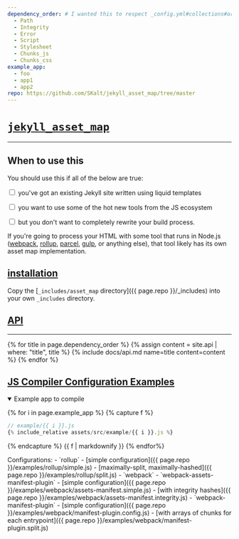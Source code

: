 ```yaml
---
dependency_order: # I wanted this to respect _config.yml#collections#order, but here we are...
  - Path
  - Integrity
  - Error
  - Script
  - Stylesheet
  - Chunks_js
  - Chunks_css
example_app:
  - foo
  - app1
  - app2
repo: https://github.com/SKalt/jekyll_asset_map/tree/master
---
```


# [`jekyll_asset_map`](#)

---

## When to use this

You should use this if all of the below are true:

<input type="checkbox"> you've got an existing Jekyll site written using liquid templates

<input type="checkbox"> you want to use some of the hot new tools from the JS ecosystem

<input type="checkbox"> but you don't want to completely rewrite your build process.

If you're going to process your HTML with some tool that runs in Node.js ([webpack](https://webpack.js.org), [rollup](https://rollupjs.org/), [parcel](https://parceljs.org/), [gulp](https://gulpjs.com/), or anything else), that tool likely has its own asset map implementation.

<a id="installation"></a>

## [installation](#installation)

Copy the [`_includes/asset_map` directory]({{ page.repo }}/\_includes) into your own `_includes` directory.

<a id="API"></a>

## [API](#API)

---

{% for title in page.dependency_order %}
{% assign content = site.api | where: "title", title %}
{% include docs/api.md
    name=title
    content=content
  %}
{% endfor %}

<a id="configuration-examples"></a>

## [JS Compiler Configuration Examples](#configuration-examples)

<details open><summary>Example app to compile</summary>

{% for i in page.example_app %}
{% capture f %}

```javascript
// example/{{ i }}.js
{% include_relative assets/src/example/{{ i }}.js %}
```

{% endcapture %}
{{ f | markdownify }}
{% endfor%}

</details>
Configurations:
- `rollup`
  - [simple configuration]({{ page.repo }}/examples/rollup/simple.js)
  - [maximally-split, maximally-hashed]({{ page.repo }}/examples/rollup/split.js)
- `webpack`
  - `webpack-assets-manifest-plugin`
    - [simple configuration]({{ page.repo }}/examples/webpack/assets-manifest.simple.js)
    - [with integrity hashes]({{ page.repo }}/examples/webpack/assets-manifest.integrity.js)
  - `webpack-manifest-plugin`
    - [simple configuration]({{ page.repo }}/examples/webpack/manifest-plugin.config.js)
    - [with arrays of chunks for each entrypoint]({{ page.repo }}/examples/webpack/manifest-plugin.split.js)
